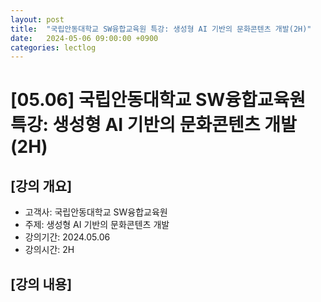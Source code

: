 ```yaml
---
layout: post
title:  "국립안동대학교 SW융합교육원 특강: 생성형 AI 기반의 문화콘텐츠 개발(2H)"
date:   2024-05-06 09:00:00 +0900
categories: lectlog
---
```


# [05.06] 국립안동대학교 SW융합교육원 특강: 생성형 AI 기반의 문화콘텐츠 개발(2H)

## [강의 개요]

* 고객사: 국립안동대학교 SW융합교육원 
* 주제: 생성형 AI 기반의 문화콘텐츠 개발
* 강의기간: 2024.05.06
* 강의시간: 2H

## [강의 내용]
